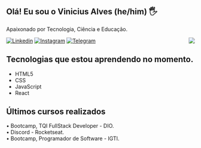 ## Olá! Eu sou o Vinicius Alves (he/him) 🖐️
 
Apaixonado por Tecnologia, Ciência e Educação.

[![Linkedin](https://img.shields.io/badge/LinkedIn-0077B5?style=for-the-badge&logo=linkedin&logoColor=white)](https://www.linkedin.com/in/asvinicius/)
[![Instagram](https://img.shields.io/badge/Instagram-E4405F?style=for-the-badge&logo=instagram&logoColor=white)](https://www.instagram.com/alvezvini/)
[![Telegram](https://img.shields.io/badge/Telegram-2CA5E0?style=for-the-badge&logo=telegram&logoColor=white)](https://t.me/alvezvini)
<img align="right" src="https://lh3.googleusercontent.com/uSTWAKK4xZ7dRH652CU93L_QPTyZcmHMis3I3sTnFfeAF-FucY93bihldqbNRQZ8SnHQoWcBnpC-pDwgp2okGxRHkAlF3wxRJAFthQKpJrig-wERIlZ7c9fpV4FpQoDdewdy7sIaeA6XAtjohetau6jGTwdbmjPIBPtIGhsFdidXK9KEjKxrfs0vW86nPABPY1ZUQ0rbiu24w3pYLAy4h6RcsyiRG5V8qe6m6aK0lxbNY7VwpWHAx42Nv-W9ayvtPFWcRaAITem-ZvoIfPE3I_IhXn42nFmoZImThBOPc4A6NVYz5ACckTYfmOfhfGV139dNWIKnlm2poD3ffqLbdb043bnDCuuEgkmtJNAle758wbLvYV5iSfr9mt8QLJUIOX4DABujmtTUQdfM0dugSZbdu8XziR1FuHFUfoAp8JtiEeiJxHl5cmBLVmydn8x_cdCmha9AAybx-BF_qQ_FccnvctrfJTQhldmQRxYN3r7eMenvCe8Ucy3tJGBP8w68xrocHFCV8ZbMm_YLz1H6klzOOJaOYBqnEUuajd9U4PJ7Kv8h9TvfQVhgsshKOlgZrGRm6bzgL1JJIKtujqXlA7irtqPkeHbPsDg7N_kAHItPNEl9WcjgDYrWsUZQfe81Cb-QREpNXBtKorgUbQnpnMMKpZjoVqwewrZ5MXY1qqTiAuH3JrA_ukexw4EESWTKsjo2jkklQTHw085bkbmKHbELUld9YjYvU-6MKg_gP18GLRTrg5AAFIQAlTc=w352-h331-no?authuser=0"/>

## Tecnologias que estou aprendendo no momento. 
- HTML5
- CSS
- JavaScript
- React
## Últimos cursos realizados  
<div>
  • Bootcamp, TQI FullStack Developer - DIO. </br>
  • Discord - Rocketseat. </br>
  • Bootcamp, Programador de Software - IGTI.
</div>
